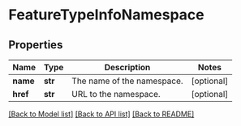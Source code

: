 # FeatureTypeInfoNamespace

## Properties
Name | Type | Description | Notes
------------ | ------------- | ------------- | -------------
**name** | **str** | The name of the namespace. | [optional] 
**href** | **str** | URL to the namespace. | [optional] 

[[Back to Model list]](../README.md#documentation-for-models) [[Back to API list]](../README.md#documentation-for-api-endpoints) [[Back to README]](../README.md)


